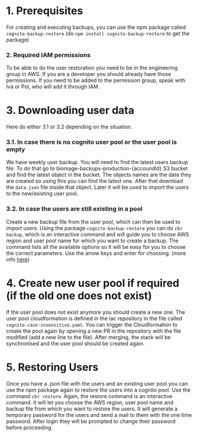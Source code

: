 # 1. Prerequisites 
For creating and executing backups, you can use the npm package called `cognito-backup-restore` 
(do `npm install cognito-backup-restore` to get the package)

### 2. Required IAM permissions
To be able to do the user restoration you need to be in the engineering group in AWS. If you are a developer you should already have those permissions.  If you need to be added to the permission group, speak with Iva or Pol, who will add it through IAM.

# 3. Downloading user data
Here do either 3.1 or 3.2 depending on the situation.

### 3.1. In case there is no cognito user pool or the user pool is empty 
We have weekly user backup.  You will need to find the latest users backup file. To do that go to biomage-backups-production-{accoundId} S3 bucket and find the latest object in the bucket. The objects names are the date they are created so using this you can find the latest one.
After that download the `data.json` file inside that object. Later it will be used to import the users to the new/existing user pool.

### 3.2. In case the users are still existing in a pool
Create a new backup file from the user pool, which can then be used to import users.
Using the package `cognito-backup-restore` you can do `cbr backup`, which is an interactive command and will guide you to choose 
AWS region and user pool name for which you want to create a backup. The command lists all the available options so it will be easy for you to choose the correct parameters. Use the arrow keys and enter for choosing. (more info [here](https://medium.com/geekculture/how-to-quickly-backup-and-restore-aws-cognito-user-pool-c1d820b927a8))

# 4. Create new user pool if required (if the old one does not exist)

If the user pool does not exist anymore you should create a new one. The user pool cloudformation is defined in the iac repository in the file called
`cognito-case-insensitive.yaml`. You can trigger the Cloudformation to create the pool again by opening a new PR in the repository with the file modified
(add a new line to the file). After merging, the stack will be synchronised and the user pool should be created again.

# 5. Restoring Users
Once you have a .json file with the users and an existing user pool you can use the npm package again to restore the users into a cognito pool.
Use the command `cbr restore`. Again, the restore command is an interactive command. It will let you choose the AWS region, 
user pool name and backup file from which you want to restore the users. It will generate a temporary password for the users and send a mail to them with the one time password. 
After login they will be prompted to change their password before proceeding.

